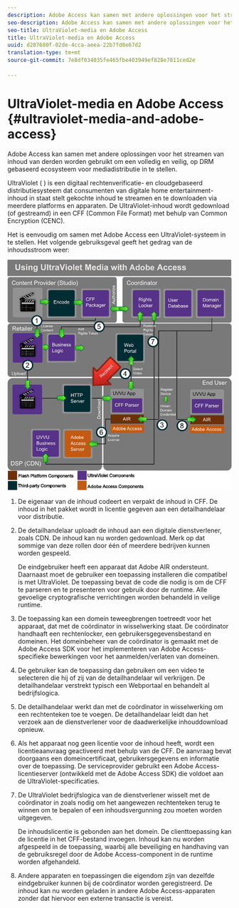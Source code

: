 ```yaml
---
description: Adobe Access kan samen met andere oplossingen voor het streamen van inhoud van derden worden gebruikt om een volledig en veilig, op DRM gebaseerd ecosysteem voor mediadistributie in te stellen.
seo-description: Adobe Access kan samen met andere oplossingen voor het streamen van inhoud van derden worden gebruikt om een volledig en veilig, op DRM gebaseerd ecosysteem voor mediadistributie in te stellen.
seo-title: UltraViolet-media en Adobe Access
title: UltraViolet-media en Adobe Access
uuid: d287680f-02de-4cca-aeea-22b7fd8e67d2
translation-type: tm+mt
source-git-commit: 7e8df034035fe465fbe403949ef828e7811ced2e

---
```



# UltraViolet-media en Adobe Access {#ultraviolet-media-and-adobe-access}

Adobe Access kan samen met andere oplossingen voor het streamen van inhoud van derden worden gebruikt om een volledig en veilig, op DRM gebaseerd ecosysteem voor mediadistributie in te stellen.

UltraViolet ( [](https://www.uvvu.com/)) is een digitaal rechtenverificatie- en cloudgebaseerd distributiesysteem dat consumenten van digitale home entertainment-inhoud in staat stelt gekochte inhoud te streamen en te downloaden via meerdere platforms en apparaten. De UltraViolet-inhoud wordt gedownload (of gestreamd) in een CFF (Common File Format) met behulp van Common Encryption (CENC).

Het is eenvoudig om samen met Adobe Access een UltraViolet-systeem in te stellen. Het volgende gebruiksgeval geeft het gedrag van de inhoudsstroom weer:

<!--<a id="fig_cxy_dc2_44"></a>-->

![](assets/AdobeUV_web.png)

1. De eigenaar van de inhoud codeert en verpakt de inhoud in CFF. De inhoud in het pakket wordt in licentie gegeven aan een detailhandelaar voor distributie.
1. De detailhandelaar uploadt de inhoud aan een digitale dienstverlener, zoals CDN. De inhoud kan nu worden gedownload. Merk op dat sommige van deze rollen door één of meerdere bedrijven kunnen worden gespeeld.

   De eindgebruiker heeft een apparaat dat Adobe AIR ondersteunt. Daarnaast moet de gebruiker een toepassing installeren die compatibel is met UltraViolet. De toepassing bevat de code die nodig is om de CFF te parseren en te presenteren voor gebruik door de runtime. Alle gevoelige cryptografische verrichtingen worden behandeld in veilige runtime.
1. De toepassing kan een domein teweegbrengen toetreedt voor het apparaat, dat met de coördinator in wisselwerking staat. De coördinator handhaaft een rechtenlocker, een gebruikersgegevensbestand en domeinen. Het domeinbeheer van de coördinator is gemaakt met de Adobe Access SDK voor het implementeren van Adobe Access-specifieke bewerkingen voor het aanmelden/verlaten van domeinen.
1. De gebruiker kan de toepassing dan gebruiken om een video te selecteren die hij of zij van de detailhandelaar wil verkrijgen. De detailhandelaar verstrekt typisch een Webportaal en behandelt al bedrijfslogica.
1. De detailhandelaar werkt dan met de coördinator in wisselwerking om een rechtenteken toe te voegen. De detailhandelaar leidt dan het verzoek aan de dienstverlener voor de daadwerkelijke inhouddownload opnieuw.
1. Als het apparaat nog geen licentie voor de inhoud heeft, wordt een licentieaanvraag geactiveerd met behulp van de CFF. De aanvraag bevat doorgaans een domeincertificaat, gebruikersgegevens en informatie over de toepassing. De serviceprovider gebruikt een Adobe Access-licentieserver (ontwikkeld met de Adobe Access SDK) die voldoet aan de UltraViolet-specificaties.
1. De UltraViolet bedrijfslogica van de dienstverlener wisselt met de coördinator in zoals nodig om het aangewezen rechtenteken terug te winnen om te bepalen of een inhoudsvergunning zou moeten worden uitgegeven.

   De inhoudslicentie is gebonden aan het domein. De clienttoepassing kan de licentie in het CFF-bestand invoegen. Inhoud kan nu worden afgespeeld in de toepassing, waarbij alle beveiliging en handhaving van de gebruiksregel door de Adobe Access-component in de runtime worden afgehandeld.
1. Andere apparaten en toepassingen die eigendom zijn van dezelfde eindgebruiker kunnen bij de coördinator worden geregistreerd. De inhoud kan nu worden geladen in andere Adobe Access-apparaten zonder dat hiervoor een externe transactie is vereist.


